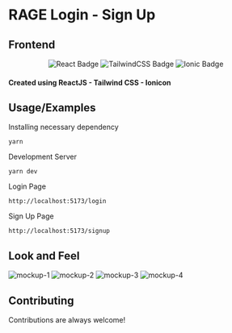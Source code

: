 # RAGE Login - Sign Up
## Frontend

<div align="center"> <!-- Center-align the content -->
    <img src="https://img.shields.io/badge/react-%2320232a.svg?style=for-the-badge&logo=react&logoColor=%2361DAFB" alt="React Badge">
    <img src="https://img.shields.io/badge/tailwindcss-%2338B2AC.svg?style=for-the-badge&logo=tailwind-css&logoColor=white" alt="TailwindCSS Badge">
    <img src="https://img.shields.io/badge/Ionic-%233880FF.svg?style=for-the-badge&logo=Ionic&logoColor=white" alt="Ionic Badge">
</div>

#### Created using ReactJS - Tailwind CSS - Ionicon


## Usage/Examples


Installing necessary dependency
```
yarn
```

Development Server
```
yarn dev 
```

Login Page
```
http://localhost:5173/login
```
Sign Up Page
```
http://localhost:5173/signup
```
## Look and Feel
![mockup-1](https://github.com/rajyavardhanbithale/login-signup-frontend/assets/70558897/9e653d1c-fedf-4eb3-b72d-dfa8f96f2796)
![mockup-2](https://github.com/rajyavardhanbithale/login-signup-frontend/assets/70558897/e1eccbaa-dd92-4c90-b8be-df34dad40b7d)
![mockup-3](https://github.com/rajyavardhanbithale/login-signup-frontend/assets/70558897/e7d08e1c-0765-44dd-a1a9-4c9be461ab69)
![mockup-4](https://github.com/rajyavardhanbithale/login-signup-frontend/assets/70558897/00d91aa4-8e3d-48fb-80f0-ee568d43a931)



## Contributing

Contributions are always welcome!
